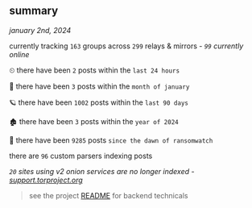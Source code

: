 
## summary
_january 2nd, 2024_

currently tracking `163` groups across `299` relays & mirrors - _`99` currently online_

⏲ there have been `2` posts within the `last 24 hours`

🦈 there have been `3` posts within the `month of january`

🪐 there have been `1002` posts within the `last 90 days`

🏚 there have been `3` posts within the `year of 2024`

🦕 there have been `9285` posts `since the dawn of ransomwatch`

there are `96` custom parsers indexing posts

_`20` sites using v2 onion services are no longer indexed - [support.torproject.org](https://support.torproject.org/onionservices/v2-deprecation/)_

> see the project [README](https://github.com/joshhighet/ransomwatch#ransomwatch--) for backend technicals
